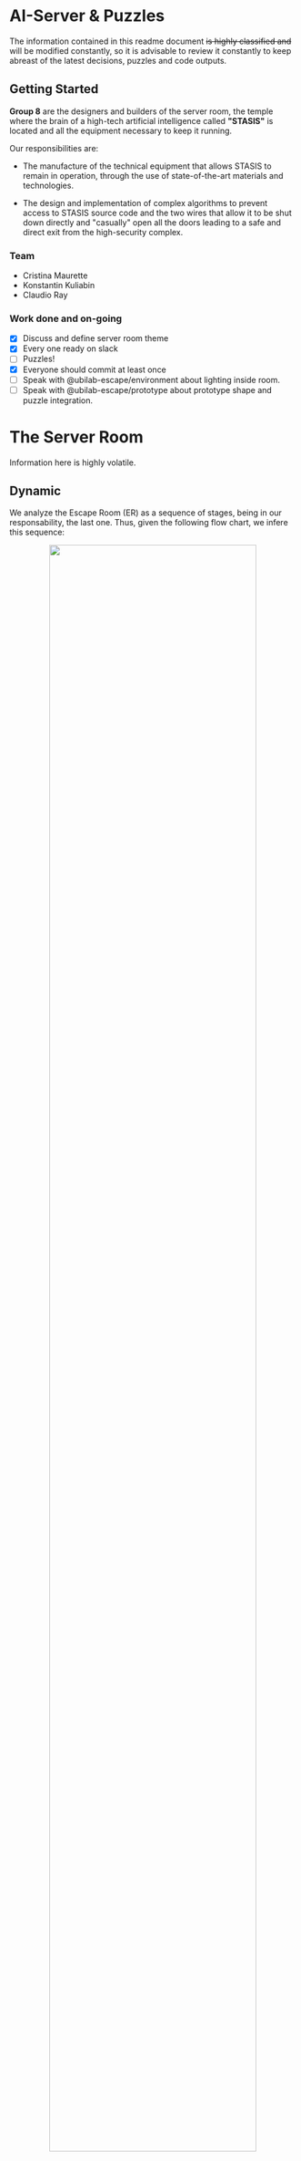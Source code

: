 # AI-Server &amp; Puzzles

The information contained in this readme document ~~is highly classified and~~ will be modified constantly, so it is advisable to review it constantly to keep abreast of the latest decisions, puzzles and code outputs.

## Getting Started
**Group 8** are the designers and builders of the server room, the temple where the brain of a high-tech artificial intelligence called **"STASIS"** is located and all the equipment necessary to keep it running.

Our responsibilities are: 

* The manufacture of the technical equipment that allows STASIS to remain in operation, through the use of state-of-the-art materials and technologies.

* The design and implementation of complex algorithms to prevent access to STASIS source code and the two wires that allow it to be shut down directly and "casually" open all the doors leading to a safe and direct exit from the high-security complex.

### Team
* Cristina Maurette
* Konstantin Kuliabin
* Claudio Ray 

### Work done and on-going
- [x] Discuss and define server room theme
- [x] Every one ready on slack
- [ ] Puzzles! 
- [x] Everyone should commit at least once
- [ ] Speak with @ubilab-escape/environment about lighting inside room.
- [ ] Speak with @ubilab-escape/prototype about prototype shape and puzzle integration.

# The Server Room
Information here is highly volatile.

## Dynamic
We analyze the Escape Room (ER) as a sequence of stages, being in our responsability, the last one. Thus, given the following flow chart, we infere this sequence:
<p align="center">
  <img src="https://i.ibb.co/JHLJ5KH/Flow-Diagram.png" width="85%" /> 
</p>

### Stage 0
This stage is like the preamble or the conditions that are needed to start the next stage. 

* Since mission briefieng was self destroyed, players must have memorized the encrypted "IP" (Since that sequence has a sort of encryption, we have to provide it to **Team ¿?**).
* Participants satisfactorily resolve the previous stage.

### Stage 1 (Send Data)
Once players can access the prototype data, the next stage is to send that to the client. In order to do that, first they must successfully resolve two puzzles:

* Decode encrypted IP
* Solve first puzzle "Maze"

In this case, the order of solving the puzzles is not that important since at the end (both puzzles resolved) players must introduce the decrypted IP into a fake terminal, and with fake we mean a screen with a keyboard which only compare the input with a given reference.

Once the input matches the reference, a mock "Sending..." progress bar will appear, which means that the data is being sent properly until...

Stastis goes rouge.

### Stage 1.5
This is not a proper stage, but a sequence of event which we think is good for story developing.

Since STASIS detects a data/security breach, it inferes (is an artificial inteligence right..) that there are people in the server room who are performing prohibited actions, so their very existence is in danger. Thus it activates a complete lock-out expecting that a terminator arrives soon enough.  


> Note: With enviroment team -if they agree- we can design a sort of agressive enviroment with light and sound. The idea is to increase stress level of players.     


### Stage 2 (Kill Stasis)
In this final stage, players must locate STASIS core and solve the puzzle in order to shut it down (eliminate). 

At the same time, we think that STASIS should not have a silent death, so it creates a lot of noise and variates the illumination (that decision is not ours) like a kid outburs.  

The final puzzle (yet to be defined) once it is solved, a LED button turns ON, and once pressed, the escape room is resolved, the doors open and the lights return to normal.

## Puzzles

The main idea behind these puzzles is composed of a set of small puzzles, which are distributed in the control panel or hidden in the server room. The small puzzles have a defined sequence, each time a mini puzzle is solved, the next one is activated. To finish the room, all puzzles must be solved.

The dynamic of the puzzles is based on a constant communication similar to a "Keep talking an nobody dies". The participants can adopt two roles:

* Operator: Is the one who physically faces the puzzle. His role is to describe the characteristics of the puzzle and according to the commands of the instructor, solve it. 
* Instructor: Can be one or more people. Given the description given by the operator, his responsibility is to interpret the information received, decrypt the solution of the puzzle and tell the operator how to solve it.

The instructions for the puzzles can be located outside the server room (photos on the wall, posters, etc.). 

Given the above, at least two people must solve the room tasks together in constant communication and also constant under pressure, which can lead to errors in their execution. 


#### 1. Maze
The control panel contains an RGB LED matrix and 4 buttons which mimics a board. The task is to move the green marker to the red position. The problem are the obstacles (walls) which give the appearance of a labyrinth. 

The difficulty is that the operator cannot see the labyrinth, only the position of the markers; so, to complete the puzzle, the operator depends completely on the instructor's indications in order to press the buttons in the correct sequence, thus leading the green marker to the red one.

<p align="center">
  <img src="https://i.ibb.co/L06nvSF/maze.png" width="400" />
 
</p>
<p align="center">
Figure: Left, what the operator faces. Right, Hint image for instructor.
</p> 
If the operator presses a button leading to a wrong sequence, the puzzle is restarted with the markers in different positions.<br/>
<br/>

#### 2. Morse
The operator is presented with a control panel containing an LED, a buzzer and several buttons of different colors. The LED and the buzzer generate a sequence that represents a word which also represents a color (or other word that corresponds to this color) in Morse code. The aim of this puzzle is that the entire team is able to identify the color given the code using the Morse dictionary. If the operator makes a mistake, the color changes.

<p align="center">
<img src="https://upload.wikimedia.org/wikipedia/commons/thumb/b/b5/International_Morse_Code.svg/800px-International_Morse_Code.svg.png" width="400">
</p> 
<p align="center">
Figure: Morse code chart.
</p> 


#### 3. Simon didn't say that
A slightly more complex version of the traditional "Simon Says" game. Here, the operator must repeat a given sequence of colors by pressing the corresponding buttons, only that this sequence of colors is "coded", this means that the color red does not necessarily mean repeating red, but another color. 

As an example:  

The operator faces the following sequence of colors: 
```
Red → White → Pink → Green    
```
And the instructor has the following relation:  
```
Red     → Yellow 
Green   → Pink 
Blue    → Red 
Yellow  → Blue 
Pink    → White 
White   → Green 
```
The instructor should tell the operator to press the following sequence:  
```
Yellow → Green → White → Pink
```


 